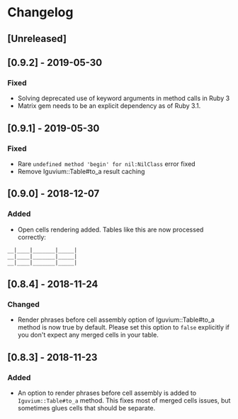 # Changelog

## [Unreleased]

## [0.9.2] - 2019-05-30
### Fixed
- Solving deprecated use of keyword arguments in method calls in Ruby 3
- Matrix gem needs to be an explicit dependency as of Ruby 3.1.

## [0.9.1] - 2019-05-30
### Fixed
- Rare `undefined method 'begin' for nil:NilClass` error fixed
- Remove Iguvium::Table#to_a result caching

## [0.9.0] - 2018-12-07
### Added
- Open cells rendering added. Tables like this are now processed correctly:
```
__|____|_______|_____|
__|____|_______|_____|
__|____|_______|_____|
```


## [0.8.4] - 2018-11-24
### Changed
- Render phrases before cell assembly option of Iguvium::Table#to_a method is now true by default. 
Please set this option to `false` explicitly if you don't expect any merged cells in your table.



## [0.8.3] - 2018-11-23
### Added
- An option to render phrases before cell assembly is added to `Iguvium::Table#to_a` method. 
This fixes most of merged cells issues, but sometimes glues cells that should be separate.


